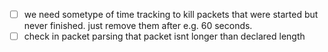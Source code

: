 - [ ] we need sometype of time tracking to kill packets that were started but never finished. just remove them after e.g. 60 seconds.
- [ ] check in packet parsing that packet isnt longer than declared length
